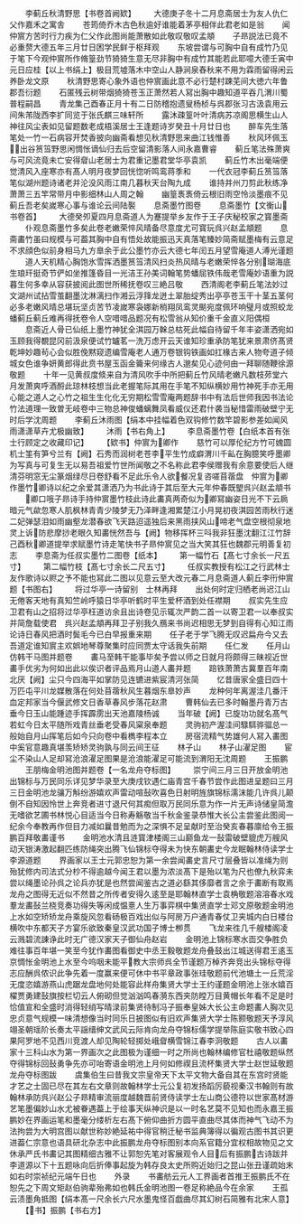 <!-- { "loadSidebar": true } -->
　　李蓟丘秋清野思【书卷首阙欵】
　　大德庚子冬十二月息斋居士为友人仇仁父作嘉禾之寓舎
　　苍筠倚乔木古色秋逾好谁能着茅亭相伴此君老如是翁
　　闻仲賔方苦时行力疾为仁父作此图尚能萧散如此敬叹敬叹孟頫
　　子昻説法已竟不必重赘大德五年三月廿日困学民鲜于枢拜观
　　东坡尝谓与可胸中自有成竹乃见于笔下今观仲賔所作脩篁劲节猗猗生意无尽非胸中有成竹其能若此耶噫大德壬寅中元日应桂【以上书绢上】极目荒墟落木中空山人静涧泉舂秋来不用为霖雨留得闲云养卧龙文原
　　秋清野思寄心象外语也仲賔画此意不必行楚村踈芜间大徳六年鲁郡吾衍题
　　石匿残云树带烟猗猗苍玉正萧然若人冩出胸中趣知道平吞几渭川蜀普程嗣昌
　　青龙集己酉春正月十有二日防稽抱遗叟杨桢与呉郡张习古汲袁用云间朱芾陇西李扩同览于张氏麒三味轩所
　　露沐疎篁叶叶清病苏凉阁思横生山人神往风尘表如见留题数老成梧溪居士王逢题诗岁癸丑十月廿日也
　　醉车先生落笔处一竹一石病容开焚香披向幽斋看想见秋清野思来曲江钱惟善
　　秋风环佩玉出谷筼筜野思闲惆怅谪仙归去后空留清影落人间永嘉曹睿
　　蓟丘笔法殊萧爽与可风流竟未亡安得睂山老居士为君重记墨君堂华亭袁凯
　　蓟丘竹木出毫端便觉清风入座寒亦有髙人明月夜梦回恍惚听鸣鸾蒋季和
　　一代衣冠李蓟丘筼筜落笔似湖州题诗诸老并沦没风雨江南几暮秋天台陶九成
　　谁持并州刀剪此秋练净萧萧三五竿常带月中影细林山人周之翰
　　幽篁褭褭倚云根旧雨空怜淡墨痕不见蓟丘吾老矣嵗寒心事与谁论云间陆褧
　　息斋墨竹图卷
　　息斋墨竹【文衡山书卷首】
　　大德癸夘夏四月息斋道人为蹇提举乡友作于王子庆秘校家之寳墨斋
　　仆观息斋墨竹多矣此卷老嫩荣悴风晴备尽意度尤可寳玩呉兴赵孟頫题
　　息斋畵竹虽曰规模与可葢其胸中自有悟处故能振迅天真落笔臻妙简斋赋墨梅有云意足不求顔色似前身相马九方臯余于此公墨竹亦云大德七年闰五月望雪庵道人溥光谨题
　　道人天机精心胸饱氷雪挥洒墨筼筜清风扫炎热风晴与老嫩荣悴各分别瑚海底生琅玕挺奇节俨如坐推篷昏目一光洁王孙美词翰笔势蟠屈铁伟哉老雪庵妙语重为説暮生何多幸从容获披阅此图世所稀抚卷叹三絶吕敬
　　西清阁老李蓟丘笔法妙过文湖州试拈雪茧翻墨沈淋漓扫作湘云浮箨龙迸土翠胎绽秀出亭亭苍玉干十茎五茎何必多老嫩风晴总堪玩坚贞苦节凌嵗寒袅娜新梢翔凤鸾灵颷宛度佩环响璧月或照蛟龙蟠蓟丘蓟丘难再得抚卷令人空唶唶品题况有松雪翁从知价重千金直义阳偶桓
　　息斋近人骨已仙纸上墨竹神犹全淇园万榦总枯死此幅自待留千年丰姿潇洒宛如玉顾我得覩昆冈前汲泉便试竹罏茗一洗万虑开云天谁知珍重承防笔犹来景肃侪髙贤乾坤妙趣茍心会似胜俛黙窥遗编雪庵老人通万卷银钩铁画如扛椽古来人物夸道子倾城女色谁争妍黄郎得此贲书屋玉函金籥来何缘古人邈矣见心迹何由一拜聊随鞭徐源敬题
　　十年一见黄叔度倐来自为清风吹手中所把蓟丘竹风晴老嫩凡数枝茒堂六月发萧爽呼酒酹此琼林枝想当此老握笔际其用在手笔不知纵横妙用竹神死手亦无用心能之道人之心竹之祖生生化化无穷期松雪雪庵两题辞书中有法后世师我因书法论竹法道理一致曽无岐卷中三物总神俊蟠螭舞凤看威仪还君什袭当秘惜雷雨破壁宁无时后学沈周题
　　李蓟丘沐雨图【绢本中挂幅着色双钩修竹数竿碧影参差如闻风雨潇潇草卉尤极幽致】
　　沐雨【书右角上】
　　李息斋墨竹卷【白纸本首有张士行顾定之收藏印记】
　　【欵书】仲賔为卿作
　　慈竹可以厚伦纪方竹可媿圆机士筀有笋兮兰有【阙】石秀而润树老苍李平生竹成癖渭川千畆在胸臆笑呼墨卿为写真与可复生无以易吾祖爱竹世所闻敬之不名称此君李侯赠我有余意要使后人继清芬明窓无尘篆烟绿尽日卷舒看不足此乐令人欲餐况复咨嗟苜蓿盘　仲賔为卿作墨竹卿诗以纪之余爱其潇洒乃为书此诗于其后至大元年仲春既朢呉兴赵孟頫书
　　卿口哦子昻诗手持仲賔墨竹枝此诗此畵真两奇似为卿冩幽姿日光不下云扄暗元气歘忽寒人肌枫林青青少陵梦无乃泽畔逢湘累楚江小月晃初夜淇园苦雨秋行迷二妃弹瑟泪如雨幽壑龙潜春欲飞天路迢遥独后来黑雨挟风山啼老气盘空根彻泉地灵上诉防悲摩挱老眼久知畵恍然吾与【阙】物移挥杯三呌我非狂墨沈翻江江竹辞　己酉秋卿道提举求赋墨竹诗走笔快书子昻仲賔见之当大笑其狂也魏郡元明善复初志
　　李息斋为任叔实墨竹二图卷【纸本】
　　第一幅竹石【髙七寸余长一尺五寸】
　　第二幅竹枝【髙七寸余长二尺五寸】
　　任叔实教授有松江之行武林士友作歌诗以赆之予不能也冩此二图以见意云至大改元春二月息斋道人蓟丘李衎仲賔题【书图右】
　　将过华亭一诗留别　士林再拜
　　出处何时定归栖老尚迟江山无倦客天地有真知竺岭呼猿日华亭听鹤时平生爱杯酒到处任襟期
　　叔实先生应卫君有山之招将过华亭枉道访余且出诗卷见示辄次严韵二首一以寄卫君一以奉叔实并简詹载使君　呉兴赵孟頫再拜卫子别我久鴈来书尚迟相思无梦到自得有心知江雨论诗日春风把酒时鬓毛今已白早报重来期
　　任子老于学飞腾无叹迟扁舟今又去吾道定谁知賔主欢娯地琴尊聚集时应同贾太守话我失前期
　　任仁发
　　任月山仿韩干马图并题卷
　　畵马至韩干能事毕矣予尝以师之日就月将颇得三昧视近世畵手优劣为何如出此以俟识者评品焉月山道人畵并题
　　踣铁萧萧古冀羣百年南北厌【阙】尘只今四海平如掌防见连镳进紫宸清河张简
　　忆昔唐家全盛日四十万匹屯平川龙媒散落在何处苜蓿秋风生暮烟东臯妙声
　　龙种何年离渥洼几番汗血定邦家当今偃武修文日香草春风步落花赵肃
　　曹韩仙去已多时翰墨丹青万古垂今日玉山能踵迹手挥霹雳出天池嘉陵杨诚
　　当年破【阙】已旋功功就名髙气若虹今日太平随所戏青丝垂老受春风梥泉奉题
　　灵驹初产渥洼间騄駬骅骝总一般始自月山挥笔后如今只向卷中看檇李程本立
　　房宿流精气势雄何人冩入畵图中奚官意趣真堪羡矫矫灵驹孰与同云间王征
　　林子山
　　林子山濯足图
　　宦尘不染山人足却冩沧浪濯足图果是沧浪能濯足可能流到渭阳无沈周题
　　王振鹏
　　王朋梅金明池图并题卷【一名龙舟夺标图】
　　崇宁间三月三日开放金明池出锦标与万民同乐详见梦华录至大庚戌钦遇仁庙青宫千春节尝作此图进呈题曰三月三日金明池龙骧万斛纷游嬉欢声雷动喧鼔吹喜色日射明旌旗锦标濡沫能几许呉儿颠倒不自知因怜世上奔竞者进寸退尺何其痴但取万民同乐意为作一片无声诗储皇简澹无嗜欲艺圃书林悦心目适当今日称寿觞敬当千秋金鉴录恭惟大长公主尝鉴此图阅一纪余今奉教再作但目力减如曩昔勉而为之深惧不足呈献时至治癸亥春暮廪给令王振鹏百拜敬畵谨书
　　金明池水清且涟寳津楼阁三山巅鱼龙一鼔雷破壁貔虎万艘风动天银涛激起翻匹练防绳突出腾飞仙锦标夺得未为快东朝畵史今龙眠翰林侍读学士李源道题
　　界画家以王士元郭忠恕为第一余尝闻畵史言尺寸层叠皆以准绳为则殆犹修内司法式分杪不得逾越今闻王君以墨为浓淡髙下是殆以笔为尺也僚九秋弈未尝以绳墨论孙呉之论兵亦犹是也然尝闻鉴古之道必繇其侈靡者言之余于畵断有取焉龙舟之图得无近似不然昔之所传者安得久逺至是耶翰林直学士袁桷敬题溶溶春水戏羣龙畵鼔兰桡竞奏功得失等闲成愠憙人生万事弈棋中集贤直学士邓文原敬题金明池上水如空矫矫龙舟乘旋风忽看砀极百戏出似与阿房万户通青春仗卫夹城内白日楼台横吹中东都天子方宴乐欲致秦皇汉武功国子博士栁贯
　　飞龙来徃几千艘楼阁凌云溅碧流諌诤此时无广德汉家天子御仙舟赵岩
　　金明池上锦标寒水靣交争胜负难往事百年堪一笑至今犹作畵图看御史中丞王毅敬题龙舟叠鼓出江城送得君王逺玉京惆怅金明池上水至今呜咽未能平教大宗师呉全节谨题万棹齐奔竞出头锦标夺得志应酬呉侬识此争先着一度赢来便可休中书平章政事张珪敬题前代池塘土一丘荒淫无度恣嬉游燕山虎踞龙盘地何处能容此样舟集贤大学士王约谨题金明池上张水嬉百櫂贾勇建鼔旗按栏切云人俯砌但觉汹汹鸣春漪东西夹防瞠万目黄帽长年看不足是时恰值宣和全盛时消得轻绡写晴渌前集贤待制冯子振奉皇姊大长公主命题畵人胸次见忠贞意气规模一味清想像当时同乐日披图似有旧欢声集贤大学士陈颢敬题天予淳风翊圣朝瑶阶长奏太平謡缙绅文武风云际肯向龙舟夺锦标儒学提举陈庭实敬书致心四果阿罗地不见西川竞渡人却见陶轮轻掷处峨睂横雪锦江春李泂敬题
　　古人以畵家十三科山水为第一界画次之此图极为谨细一时之所尚也翰林编修官杜禧敬题纵然夺得锦标回鼔勇争先亦可咍寄语金明池上月何如修禊且流杯集贤大学士赵世延敬题龙舟夺标图跋
　　虞集伯生曰昔我文宗皇帝天下太平文物大备自其在东宫时贤能才艺之士固已尽在其左右文章则故翰林学士元公复初发扬蹈厉藐视秦汉书翰则有故翰林承防呉兴赵公子昻精审流丽度越魏晋前贤侍读学士左山商公德符以世家髙材游艺笔墨偏妙山水尤被眷遇葢上于绘事天纵神识是以一时名艺莫不见知也而永嘉王振鹏妙在界画运笔和墨毫分缕析左右髙下俯仰曲折方圆平直曲尽其体而神气飞动不为法拘尝为大明宫图以献世称妙絶延祐中得官稍迁秘书监典簿得以徧观古图书其识更进葢仁宗意也语具研北杂志中此振鹏龙舟夺标图别本向系官籍分宜权相故物见之文休承严氏书畵记其图精细古雅不让郭恕先笔对客展观令人目后有振鹏古诗跋并李道源以下十五题咏向后折俸事起旋为韩存良太史所购近始归之昆山张丑谨疏始末如右时崇祯纪元端午日也
　　外录
　　书畵舫云元人工界画者首推王振鹏氏不在恕先之下周文矩赵伯驹辈殆弗如也韩氏金明池图一卷足称絶品今在余家
　　王孤云渍墨角抵图【绢本髙一尺余长六尺水墨鬼怪百戯曲尽其幻树石简雅有北宋人意】
　　【书】振鹏【书右方】
